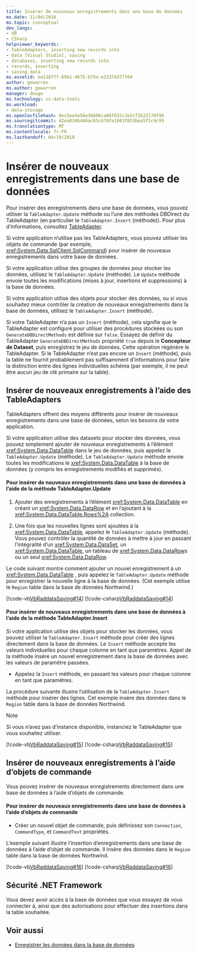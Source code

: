 ```yaml
---
title: Insérer de nouveaux enregistrements dans une base de données
ms.date: 11/04/2016
ms.topic: conceptual
dev_langs:
- VB
- CSharp
helpviewer_keywords:
- TableAdapters, inserting new records into
- data [Visual Studio], saving
- databases, inserting new records into
- records, inserting
- saving data
ms.assetid: ea118fff-69b1-4675-b79a-e33374377f04
author: gewarren
ms.author: gewarren
manager: douge
ms.technology: vs-data-tools
ms.workload:
- data-storage
ms.openlocfilehash: 8ec5ee4a56e36696ca88f032c3e2cf2622170f96
ms.sourcegitcommit: 42ea834b446ac65c679fa1043f853bea5f1c9c95
ms.translationtype: MT
ms.contentlocale: fr-FR
ms.lasthandoff: 04/19/2018
---
```

# <a name="insert-new-records-into-a-database"></a>Insérer de nouveaux enregistrements dans une base de données
Pour insérer des enregistrements dans une base de données, vous pouvez utiliser la `TableAdapter.Update` méthode ou l’une des méthodes DBDirect du TableAdapter (en particulier le `TableAdapter.Insert` (méthode)). Pour plus d’informations, consultez [TableAdapter](../data-tools/create-and-configure-tableadapters.md).

 Si votre application n’utilise pas les TableAdapters, vous pouvez utiliser les objets de commande (par exemple, <xref:System.Data.SqlClient.SqlCommand>) pour insérer de nouveaux enregistrements dans votre base de données.

 Si votre application utilise des groupes de données pour stocker les données, utilisez le `TableAdapter.Update` (méthode). Le `Update` méthode envoie toutes les modifications (mises à jour, insertions et suppressions) à la base de données.

 Si votre application utilise des objets pour stocker des données, ou si vous souhaitez mieux contrôler la création de nouveaux enregistrements dans la base de données, utilisez le `TableAdapter.Insert` (méthode).

 Si votre TableAdapter n’a pas un `Insert` (méthode), cela signifie que le TableAdapter est configuré pour utiliser des procédures stockées ou son `GenerateDBDirectMethods` est définie sur `false`. Essayez de définir du TableAdapter `GenerateDBDirectMethods` propriété `true` depuis le **Concepteur de Dataset**, puis enregistrez le jeu de données. Cette opération régénère le TableAdapter. Si le TableAdapter n’est pas encore un `Insert` (méthode), puis la table ne fournit probablement pas suffisamment d’informations pour faire la distinction entre des lignes individuelles schéma (par exemple, il ne peut être aucun jeu de clé primaire sur la table).

## <a name="insert-new-records-by-using-tableadapters"></a>Insérer de nouveaux enregistrements à l’aide des TableAdapters
 TableAdapters offrent des moyens différents pour insérer de nouveaux enregistrements dans une base de données, selon les besoins de votre application.

 Si votre application utilise des datasets pour stocker des données, vous pouvez simplement ajouter de nouveaux enregistrements à l’élément <xref:System.Data.DataTable> dans le jeu de données, puis appelez le `TableAdapter.Update` (méthode). Le `TableAdapter.Update` méthode envoie toutes les modifications le <xref:System.Data.DataTable> à la base de données (y compris les enregistrements modifiés et supprimés).

#### <a name="to-insert-new-records-into-a-database-by-using-the-tableadapterupdate-method"></a>Pour insérer de nouveaux enregistrements dans une base de données à l’aide de la méthode TableAdapter.Update

1.  Ajouter des enregistrements à l’élément <xref:System.Data.DataTable> en créant un <xref:System.Data.DataRow> et en l’ajoutant à la <xref:System.Data.DataTable.Rows%2A> collection.

2.  Une fois que les nouvelles lignes sont ajoutées à la <xref:System.Data.DataTable>, appelez le `TableAdapter.Update` (méthode). Vous pouvez contrôler la quantité de données à mettre à jour en passant l’intégralité d’un <xref:System.Data.DataSet>, un <xref:System.Data.DataTable>, un tableau de <xref:System.Data.DataRow>s ou un seul <xref:System.Data.DataRow>.

 Le code suivant montre comment ajouter un nouvel enregistrement à un <xref:System.Data.DataTable> , puis appelez le `TableAdapter.Update` méthode pour enregistrer la nouvelle ligne à la base de données. (Cet exemple utilise le `Region` table dans la base de données Northwind.)

 [!code-vb[VbRaddataSaving#14](../data-tools/codesnippet/VisualBasic/insert-new-records-into-a-database_1.vb)]
 [!code-csharp[VbRaddataSaving#14](../data-tools/codesnippet/CSharp/insert-new-records-into-a-database_1.cs)]

#### <a name="to-insert-new-records-into-a-database-by-using-the-tableadapterinsert-method"></a>Pour insérer de nouveaux enregistrements dans une base de données à l’aide de la méthode TableAdapter.Insert
Si votre application utilise des objets pour stocker les données, vous pouvez utiliser la `TableAdapter.Insert` méthode pour créer des lignes directement dans la base de données. Le `Insert` méthode accepte les valeurs individuelles pour chaque colonne en tant que paramètres. Appel de la méthode insère un nouvel enregistrement dans la base de données avec les valeurs de paramètre passées.

- Appelez la `Insert` méthode, en passant les valeurs pour chaque colonne en tant que paramètres.

 La procédure suivante illustre l’utilisation de la `TableAdapter.Insert` méthode pour insérer des lignes. Cet exemple insère des données dans le `Region` table dans la base de données Northwind.

 > [!NOTE]
 >  Si vous n’avez pas d’instance disponible, instanciez le TableAdapter que vous souhaitez utiliser.

 [!code-vb[VbRaddataSaving#15](../data-tools/codesnippet/VisualBasic/insert-new-records-into-a-database_2.vb)]
 [!code-csharp[VbRaddataSaving#15](../data-tools/codesnippet/CSharp/insert-new-records-into-a-database_2.cs)]

## <a name="insert-new-records-by-using-command-objects"></a>Insérer de nouveaux enregistrements à l’aide d’objets de commande
Vous pouvez insérer de nouveaux enregistrements directement dans une base de données à l’aide d’objets de commande.

#### <a name="to-insert-new-records-into-a-database-by-using-command-objects"></a>Pour insérer de nouveaux enregistrements dans une base de données à l’aide d’objets de commande

-   Créer un nouvel objet de commande, puis définissez son `Connection`, `CommandType`, et `CommandText` propriétés.

 L’exemple suivant illustre l’insertion d’enregistrements dans une base de données à l’aide d’objet de commande. Il insère des données dans le `Region` table dans la base de données Northwind.

 [!code-vb[VbRaddataSaving#16](../data-tools/codesnippet/VisualBasic/insert-new-records-into-a-database_3.vb)]
 [!code-csharp[VbRaddataSaving#16](../data-tools/codesnippet/CSharp/insert-new-records-into-a-database_3.cs)]

## <a name="net-framework-security"></a>Sécurité .NET Framework
 Vous devez avoir accès à la base de données que vous essayez de vous connecter à, ainsi que des autorisations pour effectuer des insertions dans la table souhaitée.

## <a name="see-also"></a>Voir aussi

- [Enregistrer les données dans la base de données](../data-tools/save-data-back-to-the-database.md)